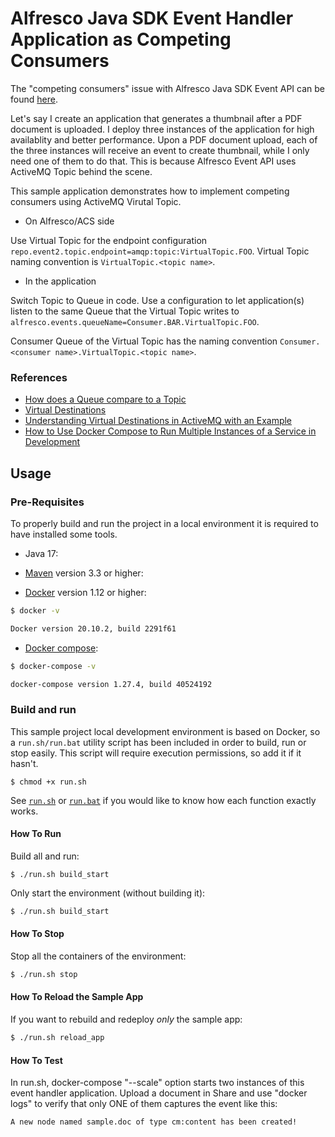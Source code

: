 # Alfresco Java SDK Event Handler Application as Competing Consumers

The "competing consumers" issue with Alfresco Java SDK Event API can be found [here](https://github.com/Alfresco/alfresco-java-sdk/issues/58).

Let's say I create an application that generates a thumbnail after a PDF document is uploaded. I deploy three instances of the application for high availablity and better performance. Upon a PDF document upload, each of the three instances will receive an event to create thumbnail, while I only need one of them to do that. This is because Alfresco Event API uses ActiveMQ Topic behind the scene.

This sample application demonstrates how to implement competing consumers using ActiveMQ Virutal Topic.

- On Alfresco/ACS side

Use Virtual Topic for the endpoint configuration `repo.event2.topic.endpoint=amqp:topic:VirtualTopic.FOO`. Virtual Topic naming convention is `VirtualTopic.<topic name>`.

- In the application

Switch Topic to Queue in code. Use a configuration to let application(s) listen to the same Queue that the Virtual Topic writes to `alfresco.events.queueName=Consumer.BAR.VirtualTopic.FOO`.

Consumer Queue of the Virtual Topic has the naming convention `Consumer.<consumer name>.VirtualTopic.<topic name>`.

### References
* [How does a Queue compare to a Topic](https://activemq.apache.org/how-does-a-queue-compare-to-a-topic)
* [Virtual Destinations](https://activemq.apache.org/virtual-destinations)
* [Understanding Virtual Destinations in ActiveMQ with an Example](https://itnext.io/understanding-virtual-destinations-in-activemq-with-an-example-cc814e8613d7)
* [How to Use Docker Compose to Run Multiple Instances of a Service in Development](https://pspdfkit.com/blog/2018/how-to-use-docker-compose-to-run-multiple-instances-of-a-service-in-development/)
  
## Usage

### Pre-Requisites

To properly build and run the project in a local environment it is required to have installed some tools.

* Java 17:

* [Maven](https://maven.apache.org/install.html) version 3.3 or higher:


* [Docker](https://docs.docker.com/install/) version 1.12 or higher:
```bash
$ docker -v

Docker version 20.10.2, build 2291f61
```

* [Docker compose](https://docs.docker.com/compose/install/):
```bash
$ docker-compose -v

docker-compose version 1.27.4, build 40524192
```

### Build and run

This sample project local development environment is based on Docker, so a ```run.sh/run.bat``` utility script has been included in order to build, run or stop 
easily. This script will require execution permissions, so add it if it hasn't.

```
$ chmod +x run.sh
```
 
See [```run.sh```](run.sh) or [```run.bat```](run.bat) if you would like to know how each function exactly works.

#### How To Run

Build all and run:

```
$ ./run.sh build_start
```

Only start the environment (without building it):

```bash
$ ./run.sh build_start
```

#### How To Stop

Stop all the containers of the environment:

```bash
$ ./run.sh stop
```

#### How To Reload the Sample App

If you want to rebuild and redeploy *only* the sample app:

```bash
$ ./run.sh reload_app
```

#### How To Test

In run.sh, docker-compose "--scale" option starts two instances of this event handler application. Upload a document in Share and use "docker logs" to verify that only ONE of them captures the event like this:

```
A new node named sample.doc of type cm:content has been created!
```
